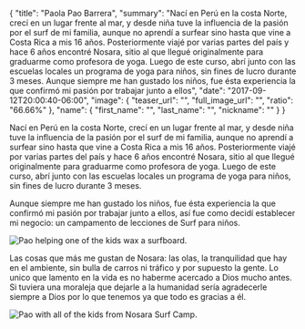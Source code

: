 {
  "title": "Paola Pao Barrera",
  "summary": "Nací en Perú en la costa Norte, crecí en un lugar frente al mar, y desde niña tuve la influencia de la pasión por el surf de mi familia, aunque no aprendí a surfear sino hasta que vine a Costa Rica a mis 16 años. Posteriormente viajé por varias partes del país y hace 6 años encontré Nosara, sitio al que llegué originalmente para graduarme como profesora de yoga. Luego de este curso, abrí junto con las escuelas locales un programa de yoga para niños, sin fines de lucro durante 3 meses. Aunque siempre me han gustado los niños, fue ésta experiencia la que confirmó mi pasión por trabajar junto a ellos",
  "date": "2017-09-12T20:00:40-06:00",
  "image": {
    "teaser_url": "",
    "full_image_url": "",
    "ratio": "66.66%"
  },
  "name": {
    "first_name": "",
    "last_name": "",
    "nickname": ""
  }
}
<p>
    Nací en Perú en la costa Norte, crecí en un lugar frente al mar, y desde niña tuve la influencia de la pasión por el surf de mi familia, aunque no aprendí a surfear sino hasta que vine a Costa Rica a mis 16 años. Posteriormente viajé por varias partes del país y hace 6 años encontré Nosara, sitio al que llegué originalmente para graduarme como profesora de yoga. Luego de este curso, abrí junto con las escuelas locales un programa de yoga para niños, sin fines de lucro durante 3 meses.
    </p>
    <p>
    Aunque siempre me han gustado los niños, fue ésta experiencia la que confirmó mi pasión por trabajar junto a ellos, así fue como decidí establecer mi negocio: un campamento de lecciones de Surf para niños.
    </p>
    <img src="https://res.cloudinary.com/humansofnosara/image/upload/fl_progressive/v1501688159/Paola%20Barrera/Paola%20Barrera%20-%20Action.jpg" 
    sizes="100vw"
    srcset="https://res.cloudinary.com/humansofnosara/image/upload/fl_progressive/v1501688159/Paola%20Barrera/Paola%20Barrera%20-%20Action.jpg 1000w, https://res.cloudinary.com/humansofnosara/image/upload/fl_progressive,c_scale,w_720/v1501688159/Paola%20Barrera/Paola%20Barrera%20-%20Action.jpg 720w" alt="Pao helping one of the kids wax a surfboard." />
    <p>
    Las cosas que más me gustan de Nosara: las olas, la tranquilidad que hay en el ambiente, sin bulla de carros ni tráfico y por supuesto la gente. Lo unico que lamento en la vida es no haberme acercado a Dios mucho antes. Si tuviera una moraleja que dejarle a la humanidad sería agradecerle siempre a Dios por lo que tenemos ya que todo es gracias a él.
    </p>
    <img src="https://res.cloudinary.com/humansofnosara/image/upload/fl_progressive/v1503176193/Paola%20Barrera/Pao-Full_rhhzpq.jpg" 
    sizes="100vw"
    srcset="https://res.cloudinary.com/humansofnosara/image/upload/fl_progressive/v1503176193/Paola%20Barrera/Pao-Full_rhhzpq.jpg 1000w, https://res.cloudinary.com/humansofnosara/image/upload/fl_progressive,c_scale,w_720/v1503176193/Paola%20Barrera/Pao-Full_rhhzpq.jpg 720w" alt="Pao with all of the kids from Nosara Surf Camp." />
